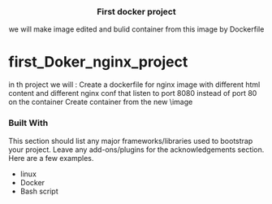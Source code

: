 <a id="readme-top"></a>
<!--[![Contributors][contributors-shield]][contributors-url]
[![Forks][forks-shield]][forks-url]
[![Stargazers][stars-shield]][stars-url]
[![Issues][issues-shield]][issues-url]
[![MIT License][license-shield]][license-url]
[![LinkedIn][linkedin-shield]][linkedin-url]-->
<br />
<div align="center">
  <!--<a href="#">
    <img src="images/logo.png" alt="Logo" width="80" height="80">
  </a>-->

  <h3 align="center">First docker project</h3>

  <p align="center">
    we will make image edited and bulid container from this image by Dockerfile
    <br />
    
</div>

# first_Doker_nginx_project
in th project we will :
Create a dockerfile for nginx image with different html content and different nginx conf that listen to port 8080 instead of port 80 on the container
Create container from the new \image
### Built With

This section should list any major frameworks/libraries used to bootstrap your project. Leave any add-ons/plugins for the acknowledgements section. Here are a few examples.

* linux 
* Docker
* Bash script
